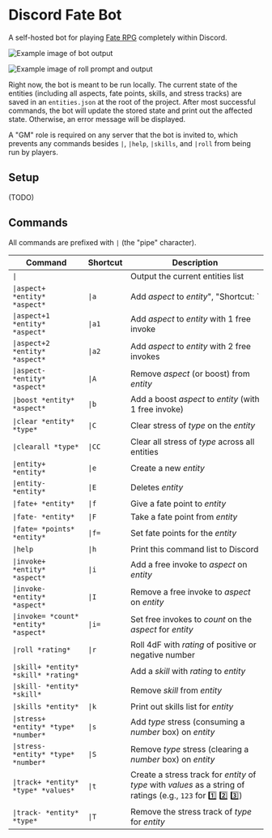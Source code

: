 # Discord Fate Bot

A self-hosted bot for playing [Fate RPG](https://fate-srd.com) completely within Discord.

![Example image of bot output](https://github.com/joshforisha/fate-bot/blob/main/images/output-example.png)

![Example image of roll prompt and output](https://github.com/joshforisha/fate-bot/blob/main/images/roll-example.png)

Right now, the bot is meant to be run locally. The current state of the entities (including all aspects, fate points, skills, and stress tracks) are saved in an `entities.json` at the root of the project. After most successful commands, the bot will update the stored state and print out the affected state. Otherwise, an error message will be displayed.

A "GM" role is required on any server that the bot is invited to, which prevents any commands besides `|`, `|help`, `|skills`, and `|roll` from being run by players.

## Setup

(TODO)

## Commands

All commands are prefixed with `|` (the "pipe" character).

| Command | Shortcut | Description |
| ------- | -------- | ----------- |
| `\|` | | Output the current entities list |
| `\|aspect+ *entity* *aspect*` | `\|a` | Add *aspect* to *entity*", "Shortcut: `|a`"],
| `\|aspect+1 *entity* *aspect*` | `\|a1` | Add *aspect* to *entity* with 1 free invoke |
| `\|aspect+2 *entity* *aspect*` | `\|a2` | Add *aspect* to *entity* with 2 free invokes |
| `\|aspect- *entity* *aspect*` | `\|A` | Remove *aspect* (or boost) from *entity* |
| `\|boost *entity* *aspect*` | `\|b` | Add a boost *aspect* to *entity* (with 1 free invoke) |
| `\|clear *entity* *type*` | `\|C` | Clear stress of *type* on the *entity* |
| `\|clearall *type*` | `\|CC` | Clear all stress of *type* across all entities |
| `\|entity+ *entity*` | `\|e` | Create a new *entity* |
| `\|entity- *entity*` | `\|E` | Deletes *entity* |
| `\|fate+ *entity*` | `\|f` | Give a fate point to *entity* |
| `\|fate- *entity*` | `\|F` | Take a fate point from *entity* |
| `\|fate= *points* *entity*` | `\|f=` | Set fate points for the *entity* |
| `\|help` | `\|h` | Print this command list to Discord |
| `\|invoke+ *entity* *aspect*` | `\|i` | Add a free invoke to *aspect* on *entity* |
| `\|invoke- *entity* *aspect*` | `\|I` | Remove a free invoke to *aspect* on *entity* |
| `\|invoke= *count* *entity* *aspect*` | `\|i=` | Set free invokes to *count* on the *aspect* for *entity* |
| `\|roll *rating*` | `\|r` | Roll 4dF with *rating* of positive or negative number |
| `\|skill+ *entity* *skill* *rating*` | | Add a *skill* with *rating* to *entity* |
| `\|skill- *entity* *skill*` | | Remove *skill* from *entity* |
| `\|skills *entity*` | `\|k` | Print out skills list for *entity* |
| `\|stress+ *entity* *type* *number*` | `\|s` | Add *type* stress (consuming a *number* box) on *entity* |
| `\|stress- *entity* *type* *number*` | `\|S` | Remove *type* stress (clearing a *number* box) on *entity* |
| `\|track+ *entity* *type* *values*` | `\|t` | Create a stress track for *entity* of *type* with *values* as a string of ratings (e.g., `123` for :one: :two: :three:) |
| `\|track- *entity* *type*` | `\|T` | Remove the stress track of *type* for *entity* |
